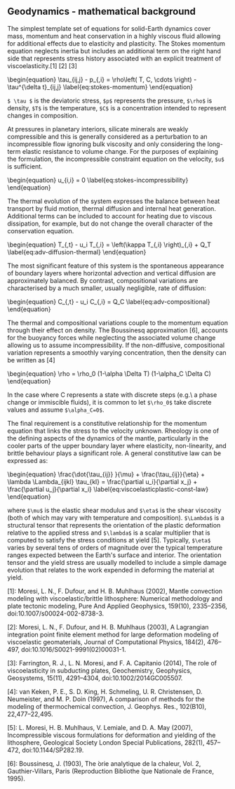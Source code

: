 ## Geodynamics - mathematical background

The simplest template set of equations for solid-Earth dynamics cover mass, momentum and heat conservation in a highly viscous fluid allowing for additional effects due to elasticity and plasticity. The Stokes momentum equation neglects inertia but includes an additional term on the right hand side that represents stress history associated with an explicit treatment of viscoelasticity.[1] [2] [3]


\begin{equation}
 	\tau_{ij,j} - p_{,i} = \rho\left( T, C, \cdots \right) - \tau^{\delta t}_{ij,j}
	\label{eq:stokes-momentum}
\end{equation}

`$ \tau $` is the deviatoric stress, `$p$` represents the pressure, `$\rho$` is density, `$T$` is the temperature, `$C$` is a concentration intended to represent changes in composition.

At pressures in planetary interiors, silicate minerals are weakly compressible and this is generally considered as a perturbation to an incompressible flow ignoring bulk viscosity and only considering the long-term elastic resistance to volume change. For the purposes of explaining the formulation, the incompressible constraint equation on the velocity, `$u$` is sufficient.

\begin{equation}
	u_{i,i} = 0
	\label{eq:stokes-incompressibility}
\end{equation}

The thermal evolution of the system expresses the balance between heat transport by fluid motion, thermal diffusion and internal heat generation. Additional terms can be included to account for heating due to viscous dissipation, for example, but do not change the overall character of the conservation equation.  

\begin{equation}
	T_{,t} - u_i T_{,i} = \left(\kappa T_{,i} \right)_{,i} + Q_T
	\label{eq:adv-diffusion-thermal}
\end{equation}

The most significant feature of this system is the spontaneous appearance of boundary layers where horizontal advection and vertical diffusion are approximately balanced. By contrast, compositional variations are characterised by a much smaller, usually negligible, rate of diffusion:

\begin{equation}
	C_{,t} - u_i C_{,i} =  Q_C
	\label{eq:adv-compositional}
\end{equation}

The thermal and compositional variations couple to the momentum equation through their effect on density. The Boussinesq approximation [6], accounts for the buoyancy forces while neglecting the associated volume change allowing us to assume incompressibility. If the non-diffusive, compositional variation represents a smoothly varying concentration, then the density can be written as [4]

\begin{equation}
	\rho = \rho_0 (1-\alpha \Delta T) (1-\alpha_C \Delta C)
\end{equation}

In the case where C represents a state with discrete steps (e.g.\ a phase change or immiscible fluids), it is common to let `$\rho_0$` take discrete values and assume `$\alpha_C=0$`.

The final requirement is a constitutive relationship for the momentum equation that links the stress to the velocity unknown. Rheology is one of the defining aspects of the dynamics of the mantle, particularly in the cooler parts of the upper boundary layer where elasticity, non-linearity, and brittle behaviour plays a significant role. A general constitutive law can be expressed as:

\begin{equation}
	\frac{\dot{\tau_{ij}} }{\mu} + \frac{\tau_{ij}}{\eta} +
	\lambda \Lambda_{ijkl} \tau_{kl} =
	\frac{\partial u_i}{\partial x_j} + \frac{\partial u_j}{\partial x_i}
	\label{eq:viscoelasticplastic-const-law}
\end{equation}

where `$\mu$` is the elastic shear modulus and `$\eta$` is the shear viscosity (both of which may vary with temperature and composition). `$\Lambda$` is a structural tensor that represents the orientation of the plastic deformation relative to the applied stress and `$\lambda$` is a scalar multiplier that is computed to satisfy the stress conditions at yield [5]. Typically, `$\eta$` varies by several tens of orders of magnitude over the typical temperature ranges expected between the Earth's surface and interior. The orientation tensor and the yield stress are usually modelled to include a simple damage evolution that relates to the work expended in deforming the material at yield.



[1]:
    Moresi, L. N., F. Dufour, and H. B. Muhlhaus (2002), Mantle convection modeling with viscoelastic/brittle lithosphere: Numerical methodology and plate tectonic modeling, Pure And Applied Geophysics, 159(10), 2335–2356, doi:10.1007/s00024-002-8738-3.

[2]:
    Moresi, L. N., F. Dufour, and H. B. Muhlhaus (2003), A Lagrangian integration point finite element method for large deformation modeling of viscoelastic geomaterials, Journal of Computational Physics, 184(2), 476–497, doi:10.1016/S0021-9991(02)00031-1.

[3]:
    Farrington, R. J., L. N. Moresi, and F. A. Capitanio (2014), The role of viscoelasticity in subducting plates, Geochemistry, Geophysics, Geosystems, 15(11), 4291–4304, doi:10.1002/2014GC005507.

[4]:
    van Keken, P. E., S. D. King, H. Schmeling, U. R. Christensen, D. Neumeister, and M. P. Doin (1997), A comparison of methods for the modeling of thermochemical convection, J. Geophys. Res., 102(B10), 22,477–22,495.

[5]:
    L. Moresi, H. B. Muhlhaus, V. Lemiale, and D. A. May (2007), Incompressible viscous formulations for deformation and yielding of the lithosphere, Geological Society London Special Publications, 282(1), 457–472, doi:10.1144/SP282.19.

[6]:
    Boussinesq, J. (1903), The ́orie analytique de la chaleur, Vol. 2, Gauthier-Villars, Paris (Reproduction Bibliothe ́que Nationale de France, 1995).